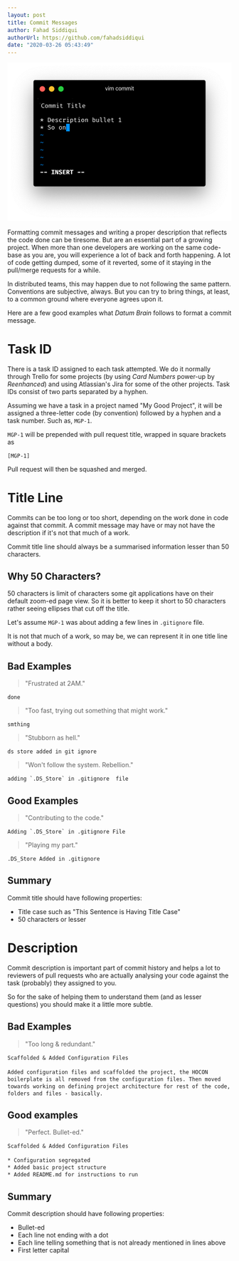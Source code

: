 ```yaml
---
layout: post
title: Commit Messages
author: Fahad Siddiqui
authorUrl: https://github.com/fahadsiddiqui
date: "2020-03-26 05:43:49"
---
```


![](/assets/commit-post-image-updated.png)

Formatting commit messages and writing a proper description that reflects the code done can be tiresome. But are an essential part of a growing project. When more than one developers are working on the same code-base as you are, you will experience a lot of back and forth happening. A lot of code getting dumped, some of it reverted, some of it staying in the pull/merge requests for a while.

In distributed teams, this may happen due to not following the same pattern. Conventions are subjective, always. But you can try to bring things, at least, to a common ground where everyone agrees upon it.

Here are a few good examples what _Datum Brain_ follows to format a commit message.

# Task ID

There is a task ID assigned to each task attempted. We do it normally through Trello for some projects (by using _Card Numbers_ power-up by _Reenhanced_) and using Atlassian's Jira for some of the other projects. Task IDs consist of two parts separated by a hyphen.

Assuming we have a task in a project named "My Good Project", it will be assigned a three-letter code (by convention) followed by a hyphen and a task number. Such as, `MGP-1`.

`MGP-1` will be prepended with pull request title, wrapped in square brackets as

```
[MGP-1]
```
Pull request will then be squashed and merged.

# Title Line

Commits can be too long or too short, depending on the work done in code against that commit. A commit message may have or may not have the description if it's not that much of a work.

Commit title line should always be a summarised information lesser than 50 characters.

## Why 50 Characters?

50 characters is limit of characters some git applications have on their default zoom-ed page view. So it is better to keep it short to 50 characters rather seeing ellipses that cut off the title.

Let's assume `MGP-1` was about adding a few lines in `.gitignore` file.

It is not that much of a work, so may be, we can represent it in one title line without a body.

## Bad Examples

> "Frustrated at 2AM."

```
done
```

> "Too fast, trying out something that might work."

```
smthing
```

> "Stubborn as hell."

```
ds store added in git ignore
```

> "Won't follow the system. Rebellion."

```
adding `.DS_Store` in .gitignore  file
```

## Good Examples

> "Contributing to the code."

```
Adding `.DS_Store` in .gitignore File
```

> "Playing my part."

```
.DS_Store Added in .gitignore
```

## Summary

Commit title should have following properties:
* Title case such as "This Sentence is Having Title Case"
* 50 characters or lesser

# Description

Commit description is important part of commit history and helps a lot to reviewers of pull requests who are actually analysing your code against the task (probably) they assigned to you.

So for the sake of helping them to understand them (and as lesser questions) you should make it a little more subtle.

## Bad Examples

> "Too long & redundant."

```
Scaffolded & Added Configuration Files

Added configuration files and scaffolded the project, the HOCON boilerplate is all removed from the configuration files. Then moved towards working on defining project architecture for rest of the code, folders and files - basically.
```

## Good examples

> "Perfect. Bullet-ed."

```
Scaffolded & Added Configuration Files

* Configuration segregated
* Added basic project structure
* Added README.md for instructions to run
```

## Summary

Commit description should have following properties:
* Bullet-ed
* Each line not ending with a dot
* Each line telling something that is not already mentioned in lines above
* First letter capital
